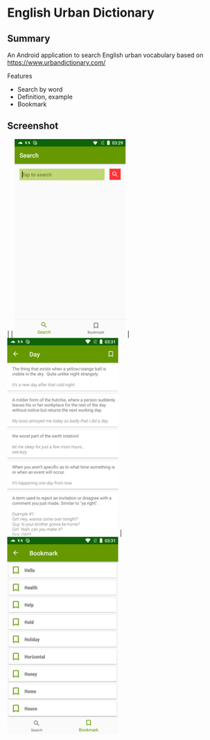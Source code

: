 # English Urban Dictionary

## Summary
An Android application to search English urban vocabulary based on 
https://www.urbandictionary.com/  
  
Features
* Search by word  
* Definition, example  
* Bookmark  
  
## Screenshot
 | | 
<img src="https://github.com/maxterjy/urban-dictionary/blob/master/screenshot/search.png" width="256" /> | 
<img src="https://github.com/maxterjy/urban-dictionary/blob/master/screenshot/result.png" width="256" /> |
<img src="https://github.com/maxterjy/urban-dictionary/blob/master/screenshot/bookmark.png" width="256" />
